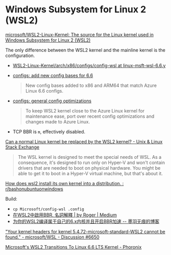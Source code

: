 # Windows Subsystem for Linux 2 (WSL2)
[microsoft/WSL2-Linux-Kernel: The source for the Linux kernel used in Windows Subsystem for Linux 2 (WSL2)](https://github.com/microsoft/WSL2-Linux-Kernel)

The only difference between the WSL2 kernel and the mainline kernel is the configuration.
- [WSL2-Linux-Kernel/arch/x86/configs/config-wsl at linux-msft-wsl-6.6.y](https://github.com/microsoft/WSL2-Linux-Kernel/blob/linux-msft-wsl-6.6.y/arch/x86/configs/config-wsl)
- [configs: add new config bases for 6.6](https://github.com/microsoft/WSL2-Linux-Kernel/commit/4d72cb5bb5d14e520500e84316a5b7e0f9e572cf)

  > New config bases added to x86 and ARM64 that match Azure Linux 6.6 configs.
- [configs: general config optimizations](https://github.com/microsoft/WSL2-Linux-Kernel/commit/9e53d0dc6613381d43814771dacefbdfcd210ace)

  > To keep WSL2 kernel close to the Azure Linux kernel for maintenance ease, port over recent config optimizations and changes made to Azure Linux.

- TCP BBR is `m`, effectively disabled.

[Can a normal Linux kernel be replaced by the WSL2 kernel? - Unix & Linux Stack Exchange](https://unix.stackexchange.com/questions/605200/can-a-normal-linux-kernel-be-replaced-by-the-wsl2-kernel)
> The WSL kernel is designed to meet the special needs of WSL. As a consequence, it's designed to run only on Hyper-V and won't contain drivers that are needed to boot on physical hardware. You might be able to get it to boot in a Hyper-V virtual machine, but that's about it.

[How does wsl2 install its own kernel into a distribution. : r/bashonubuntuonwindows](https://www.reddit.com/r/bashonubuntuonwindows/comments/15y99q6/how_does_wsl2_install_its_own_kernel_into_a/)

Build:
- `cp Microsoft/config-wsl .config`
- [在WSL2中啟用BBR. 名詞解釋 | by Roger | Medium](https://ch010060.medium.com/%E5%9C%A8wsl2%E4%B8%AD%E5%95%9F%E7%94%A8bbr-51516f906c72)
- [为你的WSL2编译属于自己的6.x内核并且开启BBR加速 -- 墨羽无痕的博客](https://blog.wilxx.com/archives/132)

["Your kernel headers for kernel 5.4.72-microsoft-standard-WSL2 cannot be found." - microsoft/WSL - Discussion #6650](https://github.com/microsoft/WSL/discussions/6650)

[Microsoft's WSL2 Transitions To Linux 6.6 LTS Kernel - Phoronix](https://www.phoronix.com/news/Microsoft-WSL2-Linux-6.6-Kernel)
